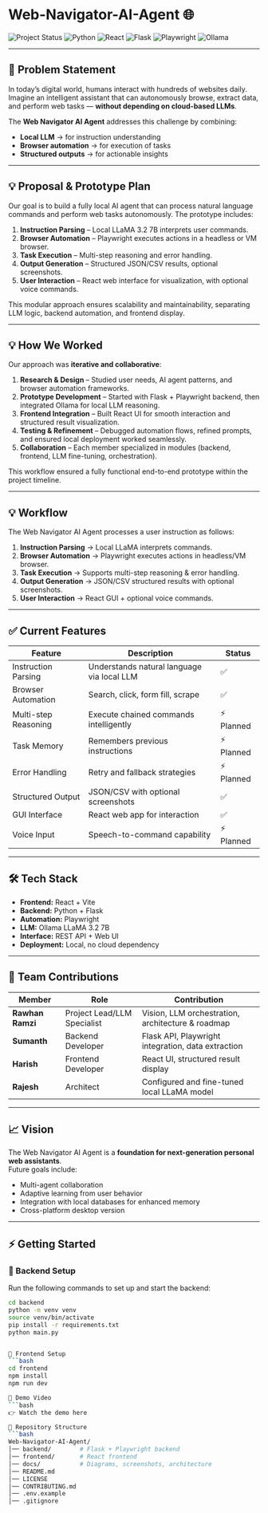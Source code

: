 
# Web-Navigator-AI-Agent 🌐

![Project Status](https://img.shields.io/badge/status-Prototype-blue)
![Python](https://img.shields.io/badge/Python-3.11-blue)
![React](https://img.shields.io/badge/React-18-blue)
![Flask](https://img.shields.io/badge/Flask-2.3-blue)
![Playwright](https://img.shields.io/badge/Playwright-Automation-blue)
![Ollama](https://img.shields.io/badge/LLM-Ollama-blue)

---

## 📌 Problem Statement
In today’s digital world, humans interact with hundreds of websites daily. Imagine an intelligent assistant that can autonomously browse, extract data, and perform web tasks — **without depending on cloud-based LLMs**.

The **Web Navigator AI Agent** addresses this challenge by combining:  
- **Local LLM** → for instruction understanding  
- **Browser automation** → for execution of tasks  
- **Structured outputs** → for actionable insights  

---

## 💡 Proposal & Prototype Plan
Our goal is to build a fully local AI agent that can process natural language commands and perform web tasks autonomously. The prototype includes:  

1. **Instruction Parsing** – Local LLaMA 3.2 7B interprets user commands.  
2. **Browser Automation** – Playwright executes actions in a headless or VM browser.  
3. **Task Execution** – Multi-step reasoning and error handling.  
4. **Output Generation** – Structured JSON/CSV results, optional screenshots.  
5. **User Interaction** – React web interface for visualization, with optional voice commands.  

This modular approach ensures scalability and maintainability, separating LLM logic, backend automation, and frontend display.

---

## 💡 How We Worked
Our approach was **iterative and collaborative**:

1. **Research & Design** – Studied user needs, AI agent patterns, and browser automation frameworks.  
2. **Prototype Development** – Started with Flask + Playwright backend, then integrated Ollama for local LLM reasoning.  
3. **Frontend Integration** – Built React UI for smooth interaction and structured result visualization.  
4. **Testing & Refinement** – Debugged automation flows, refined prompts, and ensured local deployment worked seamlessly.  
5. **Collaboration** – Each member specialized in modules (backend, frontend, LLM fine-tuning, orchestration).  

This workflow ensured a fully functional end-to-end prototype within the project timeline.

---

## 💡 Workflow
The Web Navigator AI Agent processes a user instruction as follows:  

1. **Instruction Parsing** → Local LLaMA interprets commands.  
2. **Browser Automation** → Playwright executes actions in headless/VM browser.  
3. **Task Execution** → Supports multi-step reasoning & error handling.  
4. **Output Generation** → JSON/CSV structured results with optional screenshots.  
5. **User Interaction** → React GUI + optional voice commands.  

---

## ✅ Current Features

| Feature               | Description                                | Status    |
|---------------------- |------------------------------------------- |---------- |
| Instruction Parsing   | Understands natural language via local LLM | ✅        |
| Browser Automation    | Search, click, form fill, scrape           | ✅        |
| Multi-step Reasoning  | Execute chained commands intelligently     | ⚡ Planned |
| Task Memory           | Remembers previous instructions            | ⚡ Planned |
| Error Handling        | Retry and fallback strategies              | ⚡ Planned |
| Structured Output     | JSON/CSV with optional screenshots         | ✅        |
| GUI Interface         | React web app for interaction              | ✅        |
| Voice Input           | Speech-to-command capability               | ⚡ Planned |

---

## 🛠 Tech Stack

- **Frontend:** React + Vite  
- **Backend:** Python + Flask  
- **Automation:** Playwright  
- **LLM:** Ollama LLaMA 3.2 7B  
- **Interface:** REST API + Web UI  
- **Deployment:** Local, no cloud dependency  

---

## 👥 Team Contributions

| Member           | Role                       | Contribution |
|---------------   |------------------          |--------------|
| **Rawhan Ramzi** | Project Lead/LLM Specialist| Vision, LLM orchestration, architecture & roadmap |
| **Sumanth**      | Backend Developer          | Flask API, Playwright integration, data extraction |
| **Harish**       | Frontend Developer         | React UI, structured result display |
| **Rajesh**       | Architect                  | Configured and fine-tuned local LLaMA model |

---

## 📈 Vision
The Web Navigator AI Agent is a **foundation for next-generation personal web assistants**.  
Future goals include:  
- Multi-agent collaboration  
- Adaptive learning from user behavior  
- Integration with local databases for enhanced memory  
- Cross-platform desktop version  

---

## ⚡ Getting Started

### 🔧 Backend Setup
Run the following commands to set up and start the backend:

```bash
cd backend
python -m venv venv
source venv/bin/activate
pip install -r requirements.txt
python main.py


🎨 Frontend Setup
```bash
cd frontend
npm install
npm run dev

🎥 Demo Video
```bash
👉 Watch the demo here

📂 Repository Structure
```bash
Web-Navigator-AI-Agent/
│── backend/        # Flask + Playwright backend
│── frontend/       # React frontend
│── docs/           # Diagrams, screenshots, architecture
│── README.md
│── LICENSE
│── CONTRIBUTING.md
│── .env.example
│── .gitignore
